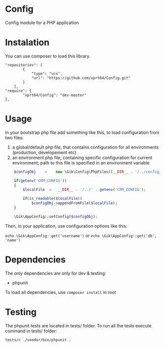 # Config
Config module for a PHP application

# Instalation

You can use composer to load this library.
```
"repositories": [
        {
            "type": "vcs",
            "url": "https://github.com/xprt64/Config.git"
        }
	],
"require": {
        "xprt64/Config": "dev-master"
},

```

# Usage
In your bootstrap php file add something like this, to load configuration from two files:
1. a global/default php file, that contains configuration for all environments (production, developement etc)
2. an environment php file, containing specific configuration for current environment; path to this file is
specified in an environment variable

```php
    $configObj    =    new \Gik\Config\PhpFiles([__DIR__ . '/../config/global.php']);

    if(getenv('CRM_CONFIG'))
    {
        $localFile  =   __DIR__ . '/../' . getenv('CRM_CONFIG');

        if(is_readable($localFile))
            $configObj->appendFromFile($localFile);
    }

    \Gik\AppConfig::setConfig($configObj);
```
Then, in your application, use configuration options like this:

`echo \Gik\AppConfig::get('username')` or `echo \Gik\AppConfig::get('db', 'name')`
# Dependencies
The only dependencies are only for dev & testing:
 - phpunit

To load all dependencies, use `composer install` in root
# Testing
The phpunit tests are located in tests/ folder. To run all the tests execute command in tests/ folder:

`tests/> ./vendor/bin/phpunit .`